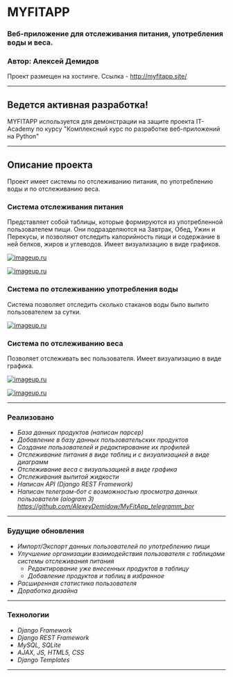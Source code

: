 # **MYFITAPP**
### Веб-приложение для отслеживания питания, употребления воды и веса.
### Автор: Алексей Демидов

Проект размещен на хостинге.
Ссылка - <http://myfitapp.site/>

---

## **Ведется активная разработка!**
MYFITAPP используется для демонстрации на защите проекта IT-Academy по курсу "Комплексный курс по разработке
веб-приложений на Python"

---

## Описание проекта
Проект имеет системы по отслеживанию питания, по употреблению воды и по отслеживанию веса.

### **Система отслеживания питания**

Представляет собой таблицы, которые формируются из употребленной пользователем пищи. 
Они подразделяются на Завтрак, Обед, Ужин и Перекусы, и позволяют отследить калорийность 
пищи и содержание в ней белков, жиров и углеводов. Имеет визуализацию в виде графиков.

[![imageup.ru](https://imageup.ru/img94/4510667/image_2023-09-05_12-14-05.png)](https://imageup.ru/img94/4510667/image_2023-09-05_12-14-05.png.html)

[![imageup.ru](https://imageup.ru/img104/4510678/image_2023-09-05_12-18-55.png)](https://imageup.ru/img104/4510678/image_2023-09-05_12-18-55.png.html)
### **Система по отслеживанию употребления воды**

Система позволяет отследить сколько стаканов воды было выпито пользователем за сутки.

[![imageup.ru](https://imageup.ru/img55/4597719/snimok-ekrana-2023-10-31-113602.png)](https://imageup.ru/img55/4597719/snimok-ekrana-2023-10-31-113602.png.html)
### **Система по отслеживанию веса**

Позволяет отслеживать вес пользователя. Имеет визуализацию в виде графика.

[![imageup.ru](https://imageup.ru/img6/4510685/image_2023-09-05_12-20-20.png)](https://imageup.ru/img6/4510685/image_2023-09-05_12-20-20.png.html)

[![imageup.ru](https://imageup.ru/img110/4510686/image_2023-09-05_12-20-46.png)](https://imageup.ru/img110/4510686/image_2023-09-05_12-20-46.png.html)

---

### Реализовано

- _База данных продуктов (написан парсер)_
- _Добавление в базу данных пользовательских продуктов_
- _Создание пользователей и редактирование их профилей_
- _Отслеживание питания в виде таблиц и с визуализацией в виде диаграмм_
- _Отслеживание веса с визуальзацией в виде графика_
- _Отслеживания выпитой жидкости_
- _Написан API (Django REST Framework)_
- _Написан телеграм-бот с возможностью просмотра данных пользователя (aiogram 3) https://github.com/AlexeyDemidow/MyFitApp_telegramm_bor_

---

### Будущие обновления

- _Импорт/Экспорт данных пользователей по употреблению пищи_
- _Улучшение организации взаимодействия пользователя с таблицами системы отслеживания питания_
  - _Редактирование уже внесенных продуктов в таблицу_
  - _Добавление продуктов и таблиц в избранное_
- _Расширенная статистика пользователя_
- _Доработка дизайна_

---

### Технологии

- _Django Framework_
- _Django REST Framework_
- _MySQL, SQLite_
- _AJAX, JS, HTML5, CSS_
- _Django Templates_

---
